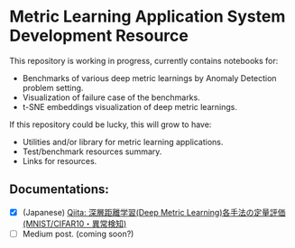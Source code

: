 # Metric Learning Application System Development Resource

This repository is working in progress, currently contains notebooks for:

- Benchmarks of various deep metric learnings by Anomaly Detection problem setting.
- Visualization of failure case of the benchmarks.
- t-SNE embeddings visualization of deep metric learnings.

If this repository could be lucky, this will grow to have:

- Utilities and/or library for metric learning applications.
- Test/benchmark resources summary.
- Links for resources.

## Documentations:
- [x] (Japanese) [Qiita: 深層距離学習(Deep Metric Learning)各手法の定量評価 (MNIST/CIFAR10・異常検知)](https://qiita.com/daisukelab/items/5f9ec189959eaf1ef211)
- [ ] Medium post. (coming soon?)
